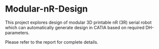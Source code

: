 # Modular-nR-Design
This project explores design of modular 3D printable nR (3R) serial robot which can automatically generate design in CATIA based on required DH-parameters.

Please refer to the report for complete details.
